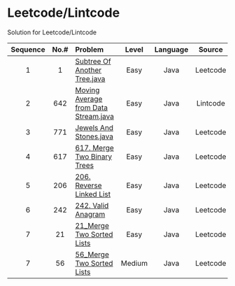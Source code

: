 
# Leetcode/Lintcode
Solution for Leetcode/Lintcode

|**Sequence**| **No.#**| **Problem**                         | **Level**     | **Language** |**Source**
|:--:|:----:| :-----                              |   :---:       |    :---:     | :--:     |
|1     |1    | [Subtree Of Another Tree.java](Java/572_SubtreeOfAnotherTree.java)  |    Easy       |    Java      |Leetcode 
|2     |642  | [Moving Average from Data Stream.java](Java/MovingAveragefromDataStream.java) | Easy|Java       |Lintcode  |
|3     |771  | [Jewels And Stones.java ](Java/771_JewelsAndStones.java)|Easy|Java|Leetcode  |
|4     |617   | [617. Merge Two Binary Trees](Java/617_MergeTwoBinaryTrees.java)|Easy |Java| Leetcode  |
|5     |206  | [206. Reverse Linked List](Java/206_ReverseLinkedList.java)|Easy |Java| Leetcode  |
|6     |242 | [242. Valid Anagram](Java/242_ValidAnagram.java)|Easy |Java| Leetcode  |
|7     |21 | [21_Merge Two Sorted Lists](Java/21_MergeTwoSortedLists.java)|Easy |Java| Leetcode  |
|7     |56 | [56_Merge Two Sorted Lists](Java/56_MergeIntervals.java)|Medium |Java| Leetcode  |
